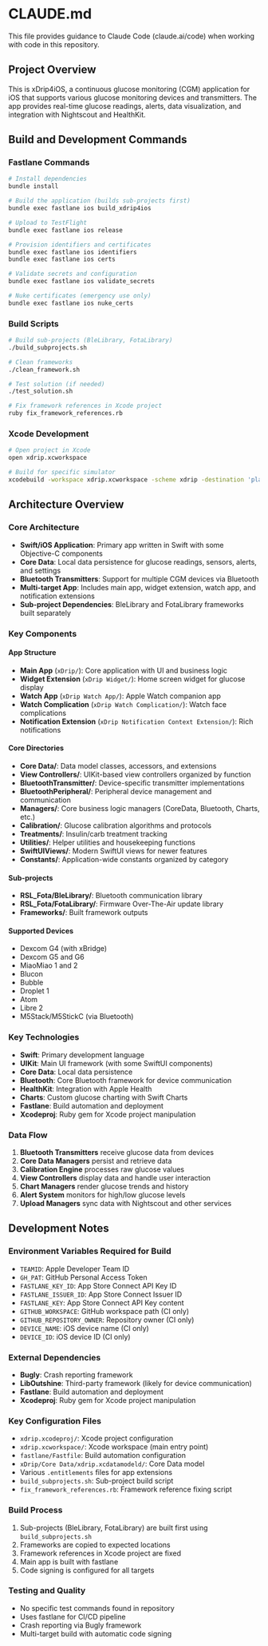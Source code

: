 # CLAUDE.md

This file provides guidance to Claude Code (claude.ai/code) when working with code in this repository.

## Project Overview

This is xDrip4iOS, a continuous glucose monitoring (CGM) application for iOS that supports various glucose monitoring devices and transmitters. The app provides real-time glucose readings, alerts, data visualization, and integration with Nightscout and HealthKit.

## Build and Development Commands

### Fastlane Commands
```bash
# Install dependencies
bundle install

# Build the application (builds sub-projects first)
bundle exec fastlane ios build_xdrip4ios

# Upload to TestFlight
bundle exec fastlane ios release

# Provision identifiers and certificates
bundle exec fastlane ios identifiers
bundle exec fastlane ios certs

# Validate secrets and configuration
bundle exec fastlane ios validate_secrets

# Nuke certificates (emergency use only)
bundle exec fastlane ios nuke_certs
```

### Build Scripts
```bash
# Build sub-projects (BleLibrary, FotaLibrary)
./build_subprojects.sh

# Clean frameworks
./clean_framework.sh

# Test solution (if needed)
./test_solution.sh

# Fix framework references in Xcode project
ruby fix_framework_references.rb
```

### Xcode Development
```bash
# Open project in Xcode
open xdrip.xcworkspace

# Build for specific simulator
xcodebuild -workspace xdrip.xcworkspace -scheme xdrip -destination 'platform=iOS Simulator,name=iPhone 15,OS=latest' build
```

## Architecture Overview

### Core Architecture
- **Swift/iOS Application**: Primary app written in Swift with some Objective-C components
- **Core Data**: Local data persistence for glucose readings, sensors, alerts, and settings
- **Bluetooth Transmitters**: Support for multiple CGM devices via Bluetooth
- **Multi-target App**: Includes main app, widget extension, watch app, and notification extensions
- **Sub-project Dependencies**: BleLibrary and FotaLibrary frameworks built separately

### Key Components

#### App Structure
- **Main App** (`xDrip/`): Core application with UI and business logic
- **Widget Extension** (`xDrip Widget/`): Home screen widget for glucose display
- **Watch App** (`xDrip Watch App/`): Apple Watch companion app
- **Watch Complication** (`xDrip Watch Complication/`): Watch face complications
- **Notification Extension** (`xDrip Notification Context Extension/`): Rich notifications

#### Core Directories
- **Core Data/**: Data model classes, accessors, and extensions
- **View Controllers/**: UIKit-based view controllers organized by function
- **BluetoothTransmitter/**: Device-specific transmitter implementations
- **BluetoothPeripheral/**: Peripheral device management and communication
- **Managers/**: Core business logic managers (CoreData, Bluetooth, Charts, etc.)
- **Calibration/**: Glucose calibration algorithms and protocols
- **Treatments/**: Insulin/carb treatment tracking
- **Utilities/**: Helper utilities and housekeeping functions
- **SwiftUIViews/**: Modern SwiftUI views for newer features
- **Constants/**: Application-wide constants organized by category

#### Sub-projects
- **RSL_Fota/BleLibrary/**: Bluetooth communication library
- **RSL_Fota/FotaLibrary/**: Firmware Over-The-Air update library
- **Frameworks/**: Built framework outputs

#### Supported Devices
- Dexcom G4 (with xBridge)
- Dexcom G5 and G6
- MiaoMiao 1 and 2
- Blucon
- Bubble
- Droplet 1
- Atom
- Libre 2
- M5Stack/M5StickC (via Bluetooth)

### Key Technologies
- **Swift**: Primary development language
- **UIKit**: Main UI framework (with some SwiftUI components)
- **Core Data**: Local data persistence
- **Bluetooth**: Core Bluetooth framework for device communication
- **HealthKit**: Integration with Apple Health
- **Charts**: Custom glucose charting with Swift Charts
- **Fastlane**: Build automation and deployment
- **Xcodeproj**: Ruby gem for Xcode project manipulation

### Data Flow
1. **Bluetooth Transmitters** receive glucose data from devices
2. **Core Data Managers** persist and retrieve data
3. **Calibration Engine** processes raw glucose values
4. **View Controllers** display data and handle user interaction
5. **Chart Managers** render glucose trends and history
6. **Alert System** monitors for high/low glucose levels
7. **Upload Managers** sync data with Nightscout and other services

## Development Notes

### Environment Variables Required for Build
- `TEAMID`: Apple Developer Team ID
- `GH_PAT`: GitHub Personal Access Token
- `FASTLANE_KEY_ID`: App Store Connect API Key ID
- `FASTLANE_ISSUER_ID`: App Store Connect Issuer ID
- `FASTLANE_KEY`: App Store Connect API Key content
- `GITHUB_WORKSPACE`: GitHub workspace path (CI only)
- `GITHUB_REPOSITORY_OWNER`: Repository owner (CI only)
- `DEVICE_NAME`: iOS device name (CI only)
- `DEVICE_ID`: iOS device ID (CI only)

### External Dependencies
- **Bugly**: Crash reporting framework
- **LibOutshine**: Third-party framework (likely for device communication)
- **Fastlane**: Build automation and deployment
- **Xcodeproj**: Ruby gem for Xcode project manipulation

### Key Configuration Files
- `xdrip.xcodeproj/`: Xcode project configuration
- `xdrip.xcworkspace/`: Xcode workspace (main entry point)
- `fastlane/Fastfile`: Build automation configuration
- `xDrip/Core Data/xdrip.xcdatamodeld/`: Core Data model
- Various `.entitlements` files for app extensions
- `build_subprojects.sh`: Sub-project build script
- `fix_framework_references.rb`: Framework reference fixing script

### Build Process
1. Sub-projects (BleLibrary, FotaLibrary) are built first using `build_subprojects.sh`
2. Frameworks are copied to expected locations
3. Framework references in Xcode project are fixed
4. Main app is built with fastlane
5. Code signing is configured for all targets

### Testing and Quality
- No specific test commands found in repository
- Uses fastlane for CI/CD pipeline
- Crash reporting via Bugly framework
- Multi-target build with automatic code signing